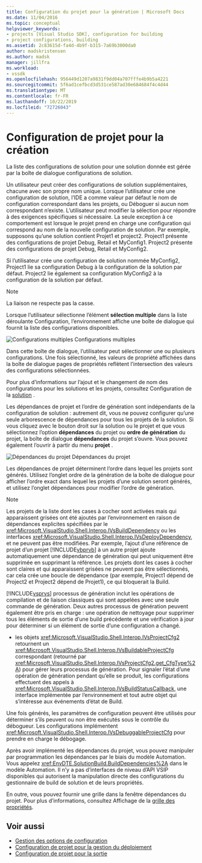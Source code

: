 ```yaml
---
title: Configuration du projet pour la génération | Microsoft Docs
ms.date: 11/04/2016
ms.topic: conceptual
helpviewer_keywords:
- projects [Visual Studio SDK], configuration for building
- project configurations, building
ms.assetid: 2c83615d-fa4d-4b9f-b315-7a69b3000da0
author: madskristensen
ms.author: madsk
manager: jillfra
ms.workload:
- vssdk
ms.openlocfilehash: 956449d1207a9831f9dd04a707fffe4b9b5a4221
ms.sourcegitcommit: 5f6ad1cefbcd3d531ce587ad30e684684f4c4d44
ms.translationtype: MT
ms.contentlocale: fr-FR
ms.lasthandoff: 10/22/2019
ms.locfileid: "72726043"
---
```

# <a name="project-configuration-for-building"></a>Configuration de projet pour la création
La liste des configurations de solution pour une solution donnée est gérée par la boîte de dialogue configurations de solution.

 Un utilisateur peut créer des configurations de solution supplémentaires, chacune avec son propre nom unique. Lorsque l’utilisateur crée une configuration de solution, l’IDE a comme valeur par défaut le nom de configuration correspondant dans les projets, ou Déboguer si aucun nom correspondant n’existe. L’utilisateur peut modifier la sélection pour répondre à des exigences spécifiques si nécessaire. La seule exception à ce comportement est lorsque le projet prend en charge une configuration qui correspond au nom de la nouvelle configuration de solution. Par exemple, supposons qu’une solution contient Projet1 et project2. Project1 présente des configurations de projet Debug, Retail et MyConfig1. Project2 présente des configurations de projet Debug, Retail et MyConfig2.

 Si l’utilisateur crée une configuration de solution nommée MyConfig2, Project1 lie sa configuration Debug à la configuration de la solution par défaut. Project2 lie également sa configuration MyConfig2 à la configuration de la solution par défaut.

> [!NOTE]
> La liaison ne respecte pas la casse.

 Lorsque l’utilisateur sélectionne l’élément **sélection multiple** dans la liste déroulante Configuration, l’environnement affiche une boîte de dialogue qui fournit la liste des configurations disponibles.

 ![Configurations multiples](../../extensibility/internals/media/vsmultiplecfgs.gif "vsMultipleCfgs") Configurations multiples

 Dans cette boîte de dialogue, l’utilisateur peut sélectionner une ou plusieurs configurations. Une fois sélectionné, les valeurs de propriété affichées dans la boîte de dialogue pages de propriétés reflètent l’intersection des valeurs des configurations sélectionnées.

 Pour plus d’informations sur l’ajout et le changement de nom des configurations pour les solutions et les projets, consultez Configuration de la [solution](../../extensibility/internals/solution-configuration.md) .

 Les dépendances de projet et l’ordre de génération sont indépendants de la configuration de solution : autrement dit, vous ne pouvez configurer qu’une seule arborescence de dépendances pour tous les projets de la solution. Si vous cliquez avec le bouton droit sur la solution ou le projet et que vous sélectionnez l’option **dépendances** du projet ou **ordre de génération** du projet, la boîte de dialogue **dépendances** du projet s’ouvre. Vous pouvez également l’ouvrir à partir du menu **projet** .

 ![Dépendances du projet](../../extensibility/internals/media/vsprojdependencies.gif "vsProjDependencies") Dépendances du projet

 Les dépendances de projet déterminent l’ordre dans lequel les projets sont générés. Utilisez l’onglet ordre de la génération de la boîte de dialogue pour afficher l’ordre exact dans lequel les projets d’une solution seront générés, et utilisez l’onglet dépendances pour modifier l’ordre de génération.

> [!NOTE]
> Les projets de la liste dont les cases à cocher sont activées mais qui apparaissent grisées ont été ajoutés par l’environnement en raison de dépendances explicites spécifiées par le <xref:Microsoft.VisualStudio.Shell.Interop.IVsBuildDependency> ou les interfaces <xref:Microsoft.VisualStudio.Shell.Interop.IVsDeployDependency>, et ne peuvent pas être modifiées. Par exemple, l’ajout d’une référence de projet d’un projet [!INCLUDE[vbprvb](../../code-quality/includes/vbprvb_md.md)] à un autre projet ajoute automatiquement une dépendance de génération qui peut uniquement être supprimée en supprimant la référence. Les projets dont les cases à cocher sont claires et qui apparaissent grisées ne peuvent pas être sélectionnés, car cela crée une boucle de dépendance (par exemple, Project1 dépend de Project2 et Project2 dépend de Projet1), ce qui bloquerait la Build.

 [!INCLUDE[vsprvs](../../code-quality/includes/vsprvs_md.md)] processus de génération inclut les opérations de compilation et de liaison classiques qui sont appelées avec une seule commande de génération. Deux autres processus de génération peuvent également être pris en charge : une opération de nettoyage pour supprimer tous les éléments de sortie d’une build précédente et une vérification à jour pour déterminer si un élément de sortie d’une configuration a changé.

- les objets <xref:Microsoft.VisualStudio.Shell.Interop.IVsProjectCfg2> retournent un <xref:Microsoft.VisualStudio.Shell.Interop.IVsBuildableProjectCfg> correspondant (retourné par <xref:Microsoft.VisualStudio.Shell.Interop.IVsProjectCfg2.get_CfgType%2A>) pour gérer leurs processus de génération. Pour signaler l’état d’une opération de génération pendant qu’elle se produit, les configurations effectuent des appels à <xref:Microsoft.VisualStudio.Shell.Interop.IVsBuildStatusCallback>, une interface implémentée par l’environnement et tout autre objet qui s’intéresse aux événements d’état de Build.

 Une fois générés, les paramètres de configuration peuvent être utilisés pour déterminer s’ils peuvent ou non être exécutés sous le contrôle du débogueur. Les configurations implémentent <xref:Microsoft.VisualStudio.Shell.Interop.IVsDebuggableProjectCfg> pour prendre en charge le débogage.

 Après avoir implémenté les dépendances du projet, vous pouvez manipuler par programmation les dépendances par le biais du modèle Automation. Vous appelez <xref:EnvDTE.SolutionBuild.BuildDependencies%2A> dans le modèle Automation. Il n’y a pas d’interfaces de niveau d’API VSIP disponibles qui autorisent la manipulation directe des configurations du gestionnaire de build de solution et de leurs propriétés.

 En outre, vous pouvez fournir une grille dans la fenêtre dépendances du projet. Pour plus d’informations, consultez Affichage de la [grille des propriétés](../../extensibility/internals/properties-display-grid.md).

## <a name="see-also"></a>Voir aussi
- [Gestion des options de configuration](../../extensibility/internals/managing-configuration-options.md)
- [Configuration de projet pour la gestion du déploiement](../../extensibility/internals/project-configuration-for-managing-deployment.md)
- [Configuration de projet pour la sortie](../../extensibility/internals/project-configuration-for-output.md)